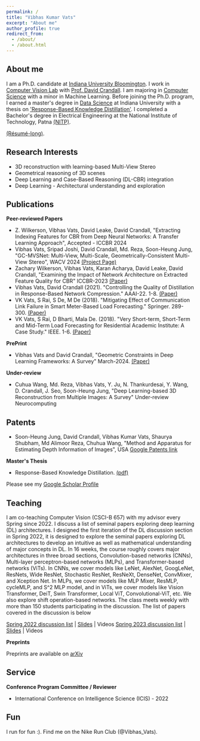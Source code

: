 ```yaml
---
permalink: /
title: "Vibhas Kumar Vats"
excerpt: "About me"
author_profile: true
redirect_from: 
  - /about/
  - /about.html
---
```


About me
------

I am a Ph.D. candidate at [Indiana University Bloomington](https://www.indiana.edu/). I work in [Computer Vision Lab](http://vision.soic.indiana.edu/) with [Prof. David Crandall](https://homes.luddy.indiana.edu/djcran/). I am majoring in [Computer Science](https://cs.indiana.edu/) with a minor in Machine Learning. Before joining the Ph.D. program, I earned a master's degree in [Data Science](https://datascience.indiana.edu/programs/residential/index.html) at Indiana University with a thesis on ['Response-Based Knowledge Distillation'](https://vkvats.github.io/files/Vkvats_master_thesis.pdf). I completed a Bachelor's degree in Electrical Engineering at the National Institute of Technology, Patna [(NITP)](http://www.nitp.ac.in/php/home.php). 

[(Résumé-long)](https://vkvats.github.io/files/VibhasVats-resume-public.pdf).  

Research Interests
------

* 3D reconstruction with learning-based Multi-View Stereo
* Geometrical reasoning of 3D scenes
* Deep Learning and Case-Based Reasoning (DL-CBR) integration
* Deep Learning - Architectural understanding and exploration 

Publications
------
**Peer-reviewed Papers**

* Z. Wilkerson, Vibhas Vats, David Leake, David Crandall, "Extracting Indexing Features for CBR from Deep Neural Networks: A Transfer Learning Approach", Accepted - ICCBR 2024
* Vibhas Vats, Sripad Joshi, David Crandall, Md. Reza, Soon-Heung Jung, "GC-MVSNet: Multi-View, Multi-Scale, Geometrically-Consistent Multi-View Stereo", WACV 2024 [(Project Page)](https://vkvats.github.io/GCMVSNet-page/)
* Zachary Wilkerson, Vibhas Vats, Karan Acharya, David Leake, David Crandall, "Examining the Impact of Network Architecture on Extracted Feature Quality for CBR" ICCBR-2023 [(Paper)](http://vision.soic.indiana.edu/papers/examining2023iccbr.pdf)
* Vibhas Vats, David Crandall (2021). "Controlling the Quality of Distillation in Response-Based Network Compression." AAAI-22. 1-8. [(Paper)](https://arxiv.org/abs/2112.10047)
* VK Vats, S Rai, S De, M De (2018). "Mitigating Effect of Communication Link Failure in Smart Meter-Based Load Forecasting." Springer. 289-300. [(Paper)](https://vkvats.github.io/publication/mitigating-springer-singapore-2018)
* VK Vats, S Rai, D Bharti, Mala De. (2018). "Very Short-term, Short-Term and Mid-Term Load Forecasting for Residential Academic Institute: A Case Study." IEEE. 1-6. [(Paper)](https://vkvats.github.io/files/paper1.pdf)

**PrePrint**
* Vibhas Vats and David Crandall, "Geometric Constraints in Deep Learning Frameworks: A Survey" March-2024. [(Paper)](https://arxiv.org/abs/2403.12431)


**Under-review**
* Cuhua Wang, Md. Reza, Vibhas Vats, Y. Ju, N. Thankurdesai, Y. Wang, D. Crandall, J. Seo, Soon-Heung Jung, "Deep Learning-based 3D Reconstruction from Multiple Images: A Survey" Under-review Neurocomputing

**Patents**
------
* Soon-Heung Jung, David Crandall, Vibhas Kumar Vats, Shaurya Shubham, Md Alimoor Reza, Chuhua Wang, "Method and Apparatus for Estimating Depth Information of Images", USA [Google Patents link](https://patents.google.com/patent/US20230326051A1/en)

**Master's Thesis**
* Response-Based Knowledge Distillation. [(pdf)](https://vkvats.github.io/files/Vkvats_master_thesis.pdf)

Please see my [Google Scholar Profile](https://scholar.google.com/citations?user=aRoPd9gAAAAJ&hl=en&authuser=5)


Teaching
------

I am co-teaching Computer Vision (CSCI-B 657) with my advisor every Spring since 2022. I discuss a list of seminal papers exploring deep learning (DL) architectures. I designed the first iteration of the DL discussion section in Spring 2022, it is designed to explore the seminal papers exploring DL architectures to develop an intuitive as well as mathematical understanding of major concepts in DL. In 16 weeks, the course roughly covers major architectures in three broad sections, Convolution-based networks (CNNs), Multi-layer perceptron-based networks (MLPs), and Transformer-based networks (ViTs). In CNNs, we cover models like LeNet, AlexNet, GoogLeNet, ResNets, Wide ResNet, Stochastic ResNet, ResNeXt, DenseNet, ConvMixer, and Xception Net. In MLPs, we cover models like MLP Mixer, ResMLP, cycleMLP, and S^2 MLP model, and in ViTs, we cover models like Vision Transformer, DeiT, Swin Transformer, Local ViT, Convolutional-ViT, etc. We also explore shift operation-based networks. The class meets weekly with more than 150 students participating in the discussion. The list of papers covered in the discussion is below  

[Spring 2022 discussion list](https://vkvats.github.io/files/B657-discussion-papers-Spring22.pdf) | [Slides](https://drive.google.com/drive/folders/1vEXb8_-DZn4HFVfo7bC_Q6CvqAJlRPCB?usp=sharing) | Videos
[Spring 2023 discussion list](https://vkvats.github.io/files/B657-Discussion-Spring23.pdf) | [Slides](https://drive.google.com/drive/folders/1NM3sf78nHQWDuvTeW9pzujgO4wAFmvrE?usp=sharing) | Videos

**Preprints**

Preprints are available on [arXiv](https://arxiv.org/a/vats_v_1.html)


Service
------

**Conference Program Committee / Reviewer**

* International Conference on Intelligence Science (ICIS) - 2022


Fun
------
I run for fun :). Find me on the Nike Run Club (@Vibhas_Vats).
